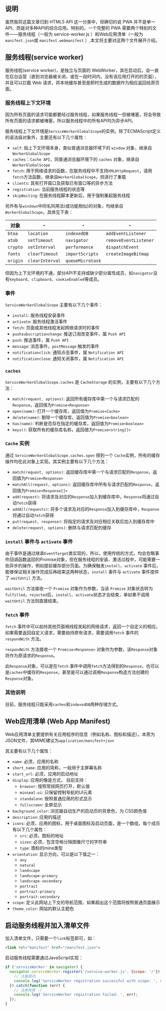 
## 说明

虽然我将这篇文章归到 HTML5 API 这一分类中，但确切的说 PWA 并不是单一API，而是对多种API的综合应用。特别的，一个完整的 PWA 需要两个特别的文件——服务线程（一般为 service-worker.js ）和Web应用清单（一般为 `manifest.json`或 `manifest.webmanifest` ）,本文将主要对这两个文件展开介绍。


## 服务线程(service worker)

服务线程(service worker)，是独立与页面的 WebWorker，其在启动后，会一直在后台运营（直到浏览器被关闭，或在一段时间内，没有该应用打开的的页面），并且可以拦截 Web 请求，将本地缓存甚至是即时生成的数据作为相应返回给原页面。

### 服务线程上下文环境

因为所有页面的请求可能都要经过服务线程，如果服务线程一但被堵塞，将会导致所有页面的请求都被堵塞，所以服务线程中的所有API均为异步API。

服务线程上下文环境是`ServiceWorkerGlobalScope`的实例，除了ECMAScript定义的语法级对象外，主要还有以下几个属性：

* `self`: 指上下文环境本身，类似普通浏览器环境下的 `window` 对象，继承自`WorkerGlobalScope`
* `caches`：`Cache API`，同普通浏览器环境下的 `caches` 对象，继承自`WorkerGlobalScope`
* `fetch`: 用于网络请求的函数，在服务线程中不支持`XMLHttpRequest`，请用`fetch`方法函数，继承自`WorkerGlobalScope`，但进行了重载
* `clients`: 其有打开窗口及获取已有窗口等的异步方法
* `registration`: 当前服务线程的状态等
* `skipWaiting`: 在服务线程脚本更新后，用于强制重起服务线程

另外有与`windows`中同名同用法(或功能相似)的对象，均继承自`WorkerGlobalScope`，具体见下表：

| 对象     | -               | -                | -                     |
| -------- | --------------- | ---------------- | --------------------- |
| `btoa`   | `location`      | `indexedDB`      | `addEventListener`    |
| `atob`   | `setTimeout`    | `navigator`      | `removeEventListener` |
| `crypto` | `setInterval`   | `performance`    | `dispatchEvent`       |
| `fonts`  | `clearTimeout`  | `importScripts`  | `createImageBitmap`   |
| `origin` | `clearInterval` | `queueMicrotask` |                       |

但因为上下文环境的不通，部分API不支持或缺少部分属性成员，如`navigator`没有`keyboard`、`clipboard`、`cookieEnabled`等成员。

### 事件

`ServiceWorkerGlobalScope` 主要有以下几个事件：

* `install`: 服务线程安装事件
* `activate`: 服务线程激活事件
* `fetch`: 页面或其他线程发起网络请求时的事件
* `pushsubscriptionchange`: 推送订阅改变事件，属 `Push API`
* `push`: 推送事件，属 `Push API`
* `message`: 消息事件，`postMessage` 触发的事件
* `notificationclick`: 通知点击事件，属 `Notification API`
* `notificationclose`: 通知关闭事件，属 `Notification API`

### `caches`

`ServiceWorkerGlobalScope.caches` 是 `CacheStorage` 的实例，主要有以下几个方法：

* `match(request, options)`: 返回所有缓存库中第一个与请求匹配的`Response`，返回值为`Promise<Response>`
* `open(name)`: 打开一个缓存库，返回值为`Promise<Cache>`
* `delete(name)`: 删除一个缓存库，返回值为`Promise<boolean>`
* `has(name)`: 判断是否存在指定的缓存库，返回值为`Promise<boolean>`
* `keys()`: 获取所有的缓存库名称，返回值为`Promise<string[]>`

### `Cache` 实例

通过 `ServiceWorkerGlobalScope.caches.open` 得到一个 `Cache`实例，所有的缓存操作均在此对象上实现。其实例主要有以下几个方法：

* `match(request, options)`: 返回缓存库中第一个与请求匹配的`Response`，返回值为`Promise<Response>`
* `matchAll(request, options)`: 返回缓存库中所有与请求匹配的`Response`，返回值为`Promise<Response[]>`
* `add(request)`: 将请求及对应的`Response`加入到缓存库中，`Response`将通过自动`fetch`获得
* `addAll(requests)`: 将多个请求及对应的`Response`加入到缓存库中，`Response`将通过自动`fetch`获得
* `put(request, response)`: 将指定的请求及对应相应关联后加入到缓存库中
* `delete(request, options)`: 删除与请求匹配的缓存

### `install` 事件与 `activate` 事件

由于事件是通过继承`EventTarget`类实现的，所以，使用传统的方式，均会忽略事件回调函数返回的Promise对象，但在服务线程的安装、激活过程中，可能需要一些异步的操作，例如提前缓存部分页面。为确保触发`install`、`activate` 事件后，能够保证相关操作完成后再结束这两种状态，`install` 事件与 `activate` 事件提供了 `waitUntil` 方法。

`waitUntil` 方法接收一个 `Promise` 对象作为参数，当该 `Promise` 对象状态转为 `fulfilled`，`rejected`后，`install`、`activate`状态才会结束，单如果不调用`waitUntil` 方法则直接结束。

### `fetch` 事件

`fetch` 事件中可以劫持其他页面祸线程发起的网络请求，返回一个自定义的相应。
如果需要返回自定义请求，需要劫持原有请求，需要调用`fetch` 事件的 `respondWith` 方法。

`respondWith` 方法接收一个 `Promise<Response>` 对象作为参数，该`Response`对象将作为原请求的`Response`。

此`Response`对象，可以是在`fetch` 事件中调用`fetch`方法得到的`Response`，也可以是`caches`中缓存的`Response`，甚至是可以通过调用`Response`构造方法创建的`Response`对象。

### 其他说明
目前，服务线程只能采用`caches`和`indexedDB`两种存储方式。

## Web应用清单 (Web App Manifest)

Web应用清单主要提供有关应用程序的信息（例如名称、图标和描述）。本质为JSON文件，其MIME建议为`application/manifest+json`

其主要有以下几个属性：

* `name`: 必须，应用的名称
* `short_name`: 应用的简称，一般用于主屏幕名称
* `start_url`: 必须，应用的启动地址
* `display`: 应用的像是方式， 目前支持：
  * `browser`: 按照常规网页打开，默认值
  * `minimal-ui`: 只保留控制导航的UI元素
  * `standalone`: 按照普通应用的形式显示
  * `fullscreen`: 全屏显示
* `background_color`: 浏览器自动生产的启动页的背景色，为 CSS颜色值
* `description`: 应用的描述
* `icons`: 必须，应用的图标，用于桌面图标及启动页面，是一个数组，每个成员有以下几个属性：
  * `src`: 必须，图标的地址
  * `sizes`: 必须，包含空格分隔图像尺寸的字符串
  * `type`: 图标的mine类型
* `orientation`: 显示方向，可以是以下值之一：
  * `any`
  * `natural`
  * `landscape`
  * `landscape-primary`
  * `landscape-secondary`
  * `portrait`
  * `portrait-primary`
  * `portrait-secondary`
* `scope`: 定义此网站上下文的导航范围，如果超出这个范围将按照普通页面展示
* `theme_color`: 网站的默认主题色

## 启动服务线程并加入清单文件

加入清单文件，只需要一个`link`标签即可，如：
```html
<link rel="manifest" href="/manifest.json">
```

启动服务线程需要通过JavaScript实现：
```JavaScript
if ('serviceWorker' in navigator) {           
  navigator.serviceWorker.register('/service-worker.js', {scope: '/'}).then(function (registration) {
    // 注册成功
    console.log('ServiceWorker registration successful with scope: ', registration.scope);
  }).catch(function (err) {                   
    // 注册失败 :(
    console.log('ServiceWorker registration failed: ', err);
  });
}
```
